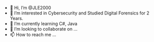 - 👋 Hi, I’m @JLE2000
- 👀 I’m interested in Cybersecurity and Studied Digital Forensics for 2 Years.
- 🌱 I’m currently learning C#, Java
- 💞️ I’m looking to collaborate on ...
- 📫 How to reach me ...

<!---
JLE2000/JLE2000 is a ✨ special ✨ repository because its `README.md` (this file) appears on your GitHub profile.
You can click the Preview link to take a look at your changes.
--->
